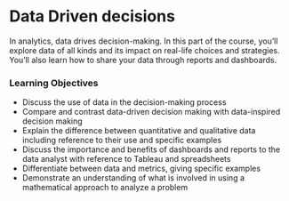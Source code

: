 # Data Driven decisions
In analytics, data drives decision-making. In this part of the course, you’ll explore data of all kinds and its impact on real-life choices and strategies. You’ll also learn how to share your data through reports and dashboards.

### Learning Objectives
* Discuss the use of data in the decision-making process
* Compare and contrast data-driven decision making with data-inspired decision making
* Explain the difference between quantitative and qualitative data including reference to their use and specific examples
* Discuss the importance and benefits of dashboards and reports to the data analyst with reference to Tableau and spreadsheets
* Differentiate between data and metrics, giving specific examples
* Demonstrate an understanding of what is involved in using a mathematical approach to analyze a problem
